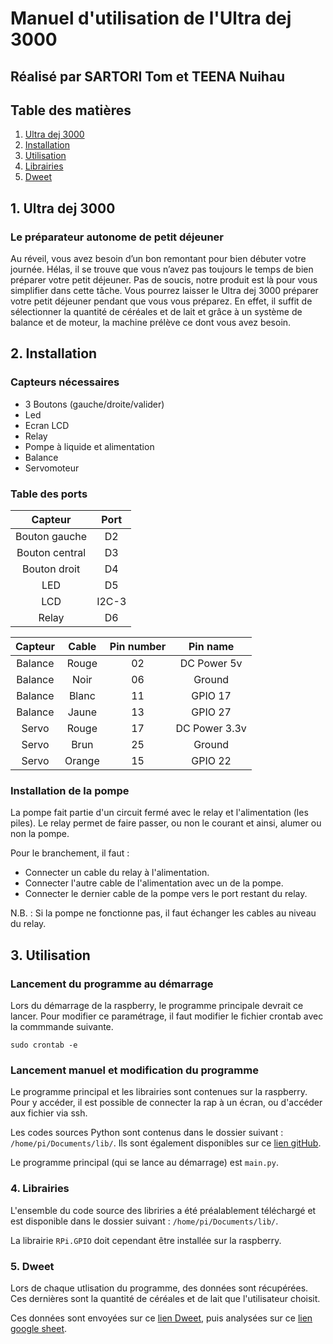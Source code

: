 # Manuel d'utilisation de l'Ultra dej 3000 
## Réalisé par SARTORI Tom et TEENA Nuihau



## Table des matières

1. [Ultra dej 3000](#introduction)
1. [Installation](#installation)
1. [Utilisation](#utilisation)
1. [Librairies](#librairies)
1. [Dweet](#dweet)



## 1. Ultra dej 3000 <a name=introduction></a>

### Le préparateur autonome de petit déjeuner 

Au réveil, vous avez besoin d’un bon remontant pour bien débuter votre journée. Hélas, il se trouve que vous n’avez pas toujours le temps de bien préparer votre petit déjeuner. Pas de soucis, notre produit est là pour vous simplifier dans cette tâche. Vous pourrez laisser le Ultra dej 3000 préparer votre petit déjeuner pendant que vous vous préparez. En effet, il suffit de sélectionner la quantité de céréales et de lait et grâce à un système de balance et de moteur, la machine prélève ce dont vous avez besoin. 


## 2. Installation <a name=installation></a>

### Capteurs nécessaires 

- 3 Boutons (gauche/droite/valider)
- Led 
- Ecran LCD
- Relay 
- Pompe à liquide et alimentation
- Balance
- Servomoteur


### Table des ports

| Capteur           | Port      |
| :---:             | :---:     |
| Bouton gauche     | D2        |
| Bouton central    | D3        |
| Bouton droit      | D4        |
| LED               | D5        |
| LCD               | I2C-3     |
| Relay             | D6        |

| Capteur   | Cable     | Pin number    | Pin name          |
| :---:     | :---:     | :---:         | :---:             |
| Balance   | Rouge     | 02            | DC Power 5v       |
| Balance   | Noir      | 06            | Ground            |
| Balance   | Blanc     | 11            | GPIO 17           |
| Balance   | Jaune     | 13            | GPIO 27           |
| Servo     | Rouge     | 17            | DC Power 3.3v     |
| Servo     | Brun      | 25            | Ground            |
| Servo     | Orange    | 15            | GPIO 22           |


### Installation de la pompe 

La pompe fait partie d'un circuit fermé avec le relay et l'alimentation (les piles). 
Le relay permet de faire passer, ou non le courant et ainsi, alumer ou non la pompe. 

Pour le branchement, il faut : 
- Connecter un cable du relay à l'alimentation. 
- Connecter l'autre cable de l'alimentation avec un de la pompe. 
- Connecter le dernier cable de la pompe vers le port restant du relay. 

N.B. : Si la pompe ne fonctionne pas, il faut échanger les cables au niveau du relay. 



## 3. Utilisation <a name=utilisation></a>

### Lancement du programme au démarrage

Lors du démarrage de la raspberry, le programme principale devrait ce lancer. Pour modifier ce paramétrage, il faut modifier le fichier crontab avec la commmande suivante. 
```shell script
sudo crontab -e
```


### Lancement manuel et modification du programme

Le programme principal et les librairies sont contenues sur la raspberry. Pour y accéder, il est possible de connecter la rap à un écran, ou d'accéder aux fichier via ssh. 

Les codes sources Python sont contenus dans le dossier suivant : `/home/pi/Documents/lib/`. Ils sont également disponibles sur ce [lien gitHub](https://github.com/tom-sartori/raspberryPi/tree/master/src/lib). 

Le programme principal (qui se lance au démarrage) est `main.py`. 



### 4. Librairies <a name=librairies></a>

L'ensemble du code source des libriries a été préalablement téléchargé et est disponible dans le dossier suivant : `/home/pi/Documents/lib/`. 

La librairie `RPi.GPIO` doit cependant être installée sur la raspberry. 



### 5. Dweet <a name=dweet></a>

Lors de chaque utlisation du programme, des données sont récupérées. Ces dernières sont la quantité de céréales et de lait que l'utilisateur choisit. 

Ces données sont envoyées sur ce [lien Dweet](https://dweet.io/follow/unusual-shock), puis analysées sur ce [lien google sheet](https://docs.google.com/spreadsheets/d/1FXYH4dfClcvq0l42-L5FMeVME-BodEvl1K-2ylqNrUk/edit#gid=1870643192). 



